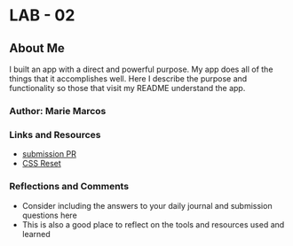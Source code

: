 # LAB - 02

## About Me

I built an app with a direct and powerful purpose. My app does all of the things that it accomplishes well. Here  I describe the purpose and functionality so those that visit my README understand the app.

### Author: Marie Marcos

### Links and Resources
* [submission PR](http://xyz.com)
* [CSS Reset](https://meyerweb.com/eric/tools/css/reset/)

### Reflections and Comments
* Consider including the answers to your daily journal and submission questions here
* This is also a good place to reflect on the tools and resources used and learned